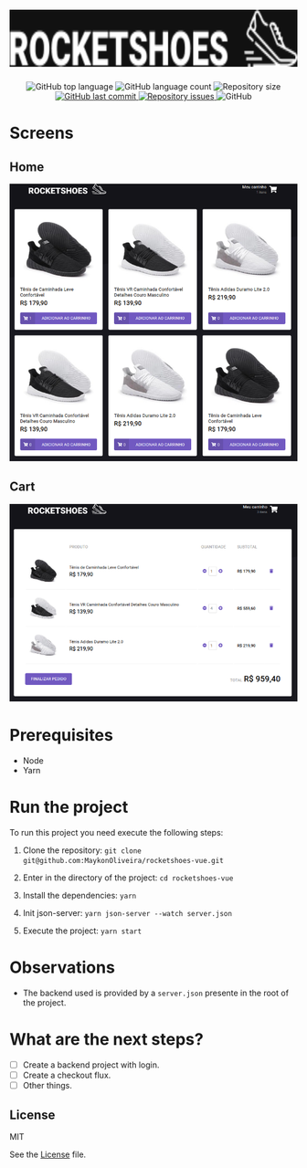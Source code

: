<h1 align="center">
    <img src="src/assets/logo.png" height=100/>
</h1>

<p align="center">
  <img alt="GitHub top language" src="https://img.shields.io/github/languages/top/MaykonOliveira/rocketshoes-vue.svg">

  <img alt="GitHub language count" src="https://img.shields.io/github/languages/count/MaykonOliveira/rocketshoes-vue.svg">

  <img alt="Repository size" src="https://img.shields.io/github/repo-size/MaykonOliveira/rocketshoes-vue.svg">

  <a href="https://github.com/MaykonOliveira/rocketshoes-vue/commits/master">
    <img alt="GitHub last commit" src="https://img.shields.io/github/last-commit/MaykonOliveira/rocketshoes-vue.svg">
  </a>

  <a href="https://github.com/MaykonOliveira/rocketshoes-vue/issues">
    <img alt="Repository issues" src="https://img.shields.io/github/issues/MaykonOliveira/rocketshoes-vue.svg">
  </a>

  <img alt="GitHub" src="https://img.shields.io/github/license/MaykonOliveira/rocketshoes-vue.svg">
</p>

# Screens

## Home

<img alt="Web" title="web" width="900" src="examples/images/home.png">

## Cart

<img alt="Web" title="web" width="900" src="examples/images/cart.png">

# Prerequisites

- Node
- Yarn

# Run the project

To run this project you need execute the following steps:

1. Clone the repository: `git clone git@github.com:MaykonOliveira/rocketshoes-vue.git`

2. Enter in the directory of the project: `cd rocketshoes-vue`

3. Install the dependencies: `yarn`

4. Init json-server: `yarn json-server --watch server.json`

5. Execute the project: `yarn start`

# Observations

- The backend used is provided by a `server.json` presente in the root of the project.

# What are the next steps?

- [ ] Create a backend project with login.
- [ ] Create a checkout flux.
- [ ] Other things.

## License

MIT

See the [License](LICENSE) file.
